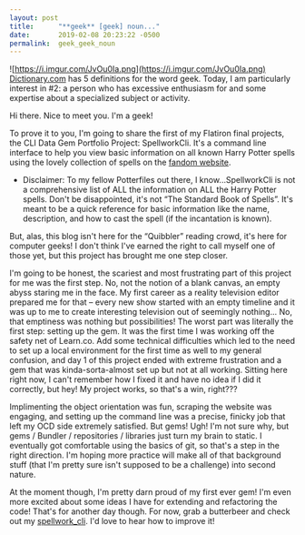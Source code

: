 ```yaml
---
layout: post
title:      "**geek** [geek] noun..."
date:       2019-02-08 20:23:22 -0500
permalink:  geek_geek_noun
---
```



![https://i.imgur.com/JvOu0Ia.png](https://i.imgur.com/JvOu0Ia.png)
[Dictionary.com](https://www.dictionary.com/browse/geek) has 5 definitions for the word geek.  Today, I am particularly interest in #2: a person who has excessive enthusiasm for and some expertise about a specialized subject or activity.

Hi there.  Nice to meet you.  I'm a geek!

To prove it to you, I'm going to share the first of my Flatiron final projects, the CLI Data Gem Portfolio Project: SpellworkCli.  It's a command line interface to help you view basic information on all known Harry Potter spells using the lovely collection of spells on the [fandom website](https://harrypotter.fandom.com/wiki/List_of_spells).  

* Disclaimer: To my fellow Potterfiles out there, I know...SpellworkCli is not a comprehensive list of ALL the information on ALL the Harry Potter spells.  Don't be disappointed, it's not “The Standard Book of Spells”.  It's meant to be a quick reference for basic information like the name, description, and how to cast the spell (if the incantation is known).

But, alas, this blog isn't here for the “Quibbler” reading crowd, it's here for computer geeks!  I don't think I've earned the right to call myself one of those yet, but this project has brought me one step closer.

I'm going to be honest, the scariest and most frustrating part of this project for me was the first step.  No, not the notion of a blank canvas, an empty abyss staring me in the face.  My first career as a reality television editor prepared me for that – every new show started with an empty timeline and it was up to me to create interesting television out of seemingly nothing...  No, that emptiness was nothing but possibilities!  The worst part was literally the first step: setting up the gem.  It was the first time I was working off the safety net of Learn.co.  Add some technical difficulties which led to the need to set up a local environment for the first time as well to my general confusion, and day 1 of this project ended with extreme frustration and a gem that was kinda-sorta-almost set up but not at all working.  Sitting here right now, I can't remember how I fixed it and have no idea if I did it correctly, but hey!  My project works, so that's a win, right???

Implimenting the object orientation was fun, scraping the website was engaging, and setting up the command line was a precise, finicky job that left my OCD side extremely satisfied.  But gems!  Ugh!  I'm not sure why, but gems / Bundler / repositories / libraries just turn my brain to static.  I eventually got comfortable using the basics of git, so that's a step in the right direction.  I'm hoping more practice will make all of that background stuff (that I'm pretty sure isn't supposed to be a challenge) into second nature.

At the moment though, I'm pretty darn proud of my first ever gem!  I'm even more excited about some ideas I have for extending and refactoring the code!  That's for another day though.  For now, grab a butterbeer and check out my [spellwork_cli](https://github.com/LLHolmes/spellwork_cli).  I'd love to hear how to improve it!
